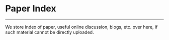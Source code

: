 # Paper Index

---

We store index of paper, useful online discussion, blogs, etc. over here, if such material cannot be directly uploaded.